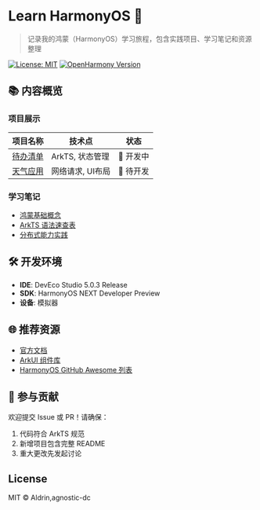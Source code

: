 # Learn HarmonyOS 🚀

> 记录我的鸿蒙（HarmonyOS）学习旅程，包含实践项目、学习笔记和资源整理

[![License: MIT](https://img.shields.io/badge/License-MIT-blue.svg)](LICENSE)
[![OpenHarmony Version](https://img.shields.io/badge/OpenHarmony-5.0-blue)](https://gitee.com/openharmony)

## 📚 内容概览

### 项目展示

| 项目名称                        | 技术点           | 状态     |
| ------------------------------- | ---------------- | -------- |
| [待办清单](Projects/TodoList)   | ArkTS, 状态管理  | 🚧 开发中 |
| [天气应用](Projects/WeatherApp) | 网络请求, UI布局 | 🧪 待开发 |

### 学习笔记

- [鸿蒙基础概念](Notes/Basics.md)
- [ArkTS 语法速查表](Notes/ArkTS-Cheatsheet.md)
- [分布式能力实践](Notes/Distributed-Skills.md)

## 🛠 开发环境

- **IDE**: DevEco Studio 5.0.3 Release
- **SDK**: HarmonyOS NEXT Developer Preview
- **设备**: 模拟器

## 🌐 推荐资源

- [官方文档](https://developer.huawei.com/consumer/cn/doc/)
- [ArkUI 组件库](https://developer.huawei.com/consumer/cn/doc/harmonyos-guides/arkui-overview-V5)
- [HarmonyOS GitHub Awesome 列表](https://github.com/awesome-harmonyos)

## 🤝 参与贡献

欢迎提交 Issue 或 PR！请确保：

1. 代码符合 ArkTS 规范
2. 新增项目包含完整 README
3. 重大更改先发起讨论

## License

MIT © Aldrin,agnostic-dc